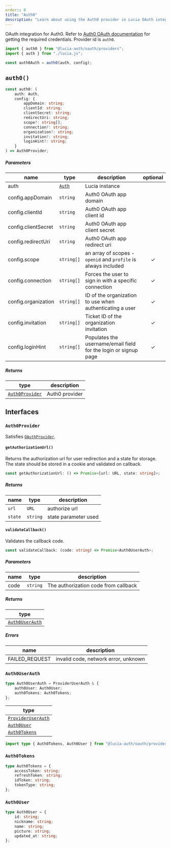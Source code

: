 ```yaml
---
order:: 0
title: "Auth0"
description: "Learn about using the Auth0 provider in Lucia OAuth integration"
---
```


OAuth integration for Auth0. Refer to [Auth0 OAuth documentation](https://auth0.com/docs/get-started/authentication-and-authorization-flow/add-login-auth-code-flow) for getting the required credentials. Provider id is `auth0`.

```ts
import { auth0 } from "@lucia-auth/oauth/providers";
import { auth } from "./lucia.js";

const auth0Auth = auth0(auth, config);
```

## `auth0()`

```ts
const auth0: (
	auth: Auth,
	config: {
		appDomain: string;
		clientId: string;
		clientSecret: string;
		redirectUri: string;
		scope?: string[];
		connection?: string;
		organization?: string;
		invitation?: string;
		loginHint?: string;
	}
) => Auth0Provider;
```

##### Parameters

| name                | type                                       | description                                                     | optional |
| ------------------- | ------------------------------------------ | --------------------------------------------------------------- | :------: |
| auth                | [`Auth`](/reference/lucia/interfaces/auth) | Lucia instance                                                  |          |
| config.appDomain    | `string`                                   | Auth0 OAuth app domain                                          |          |
| config.clientId     | `string`                                   | Auth0 OAuth app client id                                       |          |
| config.clientSecret | `string`                                   | Auth0 OAuth app client secret                                   |          |
| config.redirectUri  | `string`                                   | Auth0 OAuth app redirect uri                                    |          |
| config.scope        | `string[]`                                 | an array of scopes - `openid` and `profile` is always included  |    ✓     |
| config.connection   | `string[]`                                 | Forces the user to sign in with a specific connection           |    ✓     |
| config.organization | `string[]`                                 | ID of the organization to use when authenticating a user        |    ✓     |
| config.invitation   | `string[]`                                 | Ticket ID of the organization invitation                        |    ✓     |
| config.loginHint    | `string[]`                                 | Populates the username/email field for the login or signup page |    ✓     |

##### Returns

| type                              | description    |
| --------------------------------- | -------------- |
| [`Auth0Provider`](#auth0provider) | Auth0 provider |

## Interfaces

### `Auth0Provider`

Satisfies [`OAuthProvider`](/reference/oauth/interfaces#oauthprovider).

#### `getAuthorizationUrl()`

Returns the authorization url for user redirection and a state for storage. The state should be stored in a cookie and validated on callback.

```ts
const getAuthorizationUrl: () => Promise<[url: URL, state: string]>;
```

##### Returns

| name    | type     | description          |
| ------- | -------- | -------------------- |
| `url`   | `URL`    | authorize url        |
| `state` | `string` | state parameter used |

#### `validateCallback()`

Validates the callback code.

```ts
const validateCallback: (code: string) => Promise<Auth0UserAuth>;
```

##### Parameters

| name | type     | description                          |
| ---- | -------- | ------------------------------------ |
| code | `string` | The authorization code from callback |

##### Returns

| type                              |
| --------------------------------- |
| [`Auth0UserAuth`](#auth0userauth) |

##### Errors

| name           | description                          |
| -------------- | ------------------------------------ |
| FAILED_REQUEST | invalid code, network error, unknown |

### `Auth0UserAuth`

```ts
type Auth0UserAuth = ProviderUserAuth & {
	auth0User: Auth0User;
	auth0Tokens: Auth0Tokens;
};
```

| type                                                               |
| ------------------------------------------------------------------ |
| [`ProviderUserAuth`](/reference/oauth/interfaces#provideruserauth) |
| [`Auth0User`](#auth0user)                                          |
| [`Auth0Tokens`](#auth0tokens)                                      |

```ts
import type { Auth0Tokens, Auth0User } from "@lucia-auth/oauth/providers";
```

### `Auth0Tokens`

```ts
type Auth0Tokens = {
	accessToken: string;
	refreshToken: string;
	idToken: string;
	tokenType: string;
};
```

### `Auth0User`

```ts
type Auth0User = {
	id: string;
	nickname: string;
	name: string;
	picture: string;
	updated_at: string;
};
```
